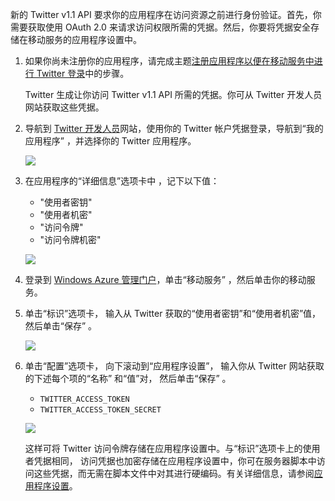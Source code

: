 新的 Twitter v1.1 API 要求你的应用程序在访问资源之前进行身份验证。首先，你需要获取使用 OAuth 2.0 来请求访问权限所需的凭据。然后，你要将凭据安全存储在移动服务的应用程序设置中。

1.  如果你尚未注册你的应用程序，请完成主题[注册应用程序以便在移动服务中进行 Twitter 登录][]中的步骤。

    Twitter 生成让你访问 Twitter v1.1 API 所需的凭据。你可从 Twitter 开发人员网站获取这些凭据。

2.  导航到 [Twitter 开发人员][]网站，使用你的 Twitter 帐户凭据登录，导航到“我的应用程序” ，并选择你的 Twitter 应用程序。

    ![][0]

3.  在应用程序的“详细信息”选项卡中 ，记下以下值：

    -   "使用者密钥"
    -   "使用者机密"
    -   "访问令牌"
    -   "访问令牌机密"

    ![][1]

4.  登录到 [Windows Azure 管理门户][]，单击“移动服务” ，然后单击你的移动服务。

5.  单击“标识”选项卡， 输入从 Twitter 获取的“使用者密钥”和“使用者机密”值， 然后单击“保存” 。

    ![][2]

6.  单击“配置”选项卡， 向下滚动到“应用程序设置”， 输入你从 Twitter 网站获取的下述每个项的“名称” 和“值”对， 然后单击“保存” 。

    -   `TWITTER_ACCESS_TOKEN`
    -   `TWITTER_ACCESS_TOKEN_SECRET`

    ![][3]

    这样可将 Twitter 访问令牌存储在应用程序设置中。与“标识”选项卡上的使用者凭据相同， 访问凭据也加密存储在应用程序设置中，你可在服务器脚本中访问这些凭据，而无需在脚本文件中对其进行硬编码。有关详细信息，请参阅[应用程序设置][]。

  [注册应用程序以便在移动服务中进行 Twitter 登录]: /zh-cn/documentation/articles/mobile-services-how-to-register-twitter-authentication/
  [Twitter 开发人员]: http://go.microsoft.com/fwlink/p/?LinkId=268300
  [0]: ./media/mobile-services-register-twitter-access/mobile-twitter-my-apps.png
  [1]: ./media/mobile-services-register-twitter-access/mobile-twitter-app-secrets.png
  [Windows Azure 管理门户]: https://manage.windowsazure.cn/
  [2]: ./media/mobile-services-register-twitter-access/mobile-identity-tab-twitter-only.png
  [3]: ./media/mobile-services-register-twitter-access/mobile-schedule-job-app-settings.png
  [应用程序设置]: http://msdn.microsoft.com/zh-cn/library/windowsazure/b6bb7d2d-35ae-47eb-a03f-6ee393e170f7
